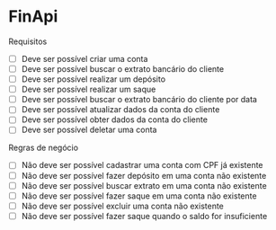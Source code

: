 # FinApi

Requisitos
* [ ] Deve ser possível criar uma conta
* [ ] Deve ser possível buscar o extrato bancário do cliente
* [ ] Deve ser possível realizar um depósito
* [ ] Deve ser possível realizar um saque
* [ ] Deve ser possível buscar o extrato bancário do cliente por data
* [ ] Deve ser possível atualizar dados da conta do cliente
* [ ] Deve ser possível obter dados da conta do cliente
* [ ] Deve ser possível deletar uma conta

Regras de negócio
* [ ] Não deve ser possível cadastrar uma conta com CPF já existente
* [ ] Não deve ser possível fazer depósito em uma conta não existente
* [ ] Não deve ser possível buscar extrato em uma conta não existente
* [ ] Não deve ser possível fazer saque em uma conta não existente
* [ ] Não deve ser possível excluir uma conta não existente
* [ ] Não deve ser possível fazer saque quando o saldo for insuficiente
